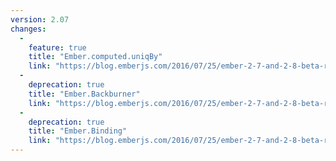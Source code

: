 ```yaml
---
version: 2.07
changes:
  -
    feature: true
    title: "Ember.computed.uniqBy"
    link: "https://blog.emberjs.com/2016/07/25/ember-2-7-and-2-8-beta-released.html"
  -
    deprecation: true
    title: "Ember.Backburner"
    link: "https://blog.emberjs.com/2016/07/25/ember-2-7-and-2-8-beta-released.html"
  -
    deprecation: true
    title: "Ember.Binding"
    link: "https://blog.emberjs.com/2016/07/25/ember-2-7-and-2-8-beta-released.html"
---
```

